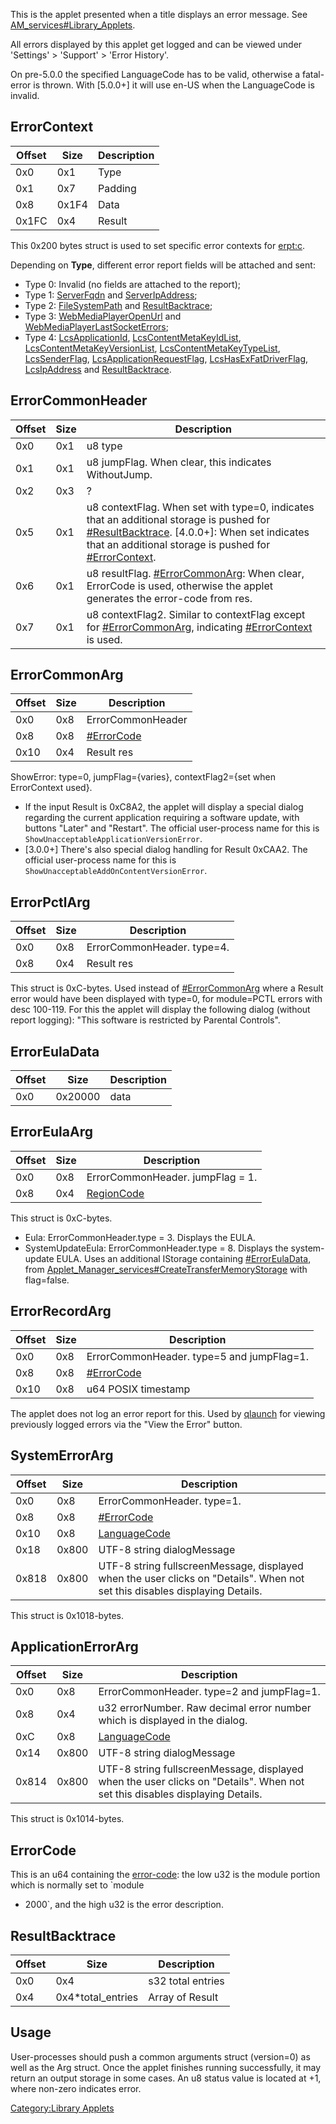 This is the applet presented when a title displays an error message. See
[AM\_services\#Library\_Applets](AM%20services#Library%20Applets.md##Library_Applets "wikilink").

All errors displayed by this applet get logged and can be viewed under
'Settings' \> 'Support' \> 'Error History'.

On pre-5.0.0 the specified LanguageCode has to be valid, otherwise a
fatal-error is thrown. With \[5.0.0+\] it will use en-US when the
LanguageCode is invalid.

## ErrorContext

| Offset | Size  | Description |
| ------ | ----- | ----------- |
| 0x0    | 0x1   | Type        |
| 0x1    | 0x7   | Padding     |
| 0x8    | 0x1F4 | Data        |
| 0x1FC  | 0x4   | Result      |

This 0x200 bytes struct is used to set specific error contexts for
[erpt:c](Error%20Report%20services#SubmitContext.md##SubmitContext "wikilink").

Depending on **Type**, different error report fields will be attached
and sent:

  - Type 0: Invalid (no fields are attached to the report);
  - Type 1:
    [ServerFqdn](Error%20Report%20services#Fields.md##Fields "wikilink")
    and
    [ServerIpAddress](Error%20Report%20services#Fields.md##Fields "wikilink");
  - Type 2:
    [FileSystemPath](Error%20Report%20services#Fields.md##Fields "wikilink")
    and
    [ResultBacktrace](Error%20Report%20services#Fields.md##Fields "wikilink");
  - Type 3:
    [WebMediaPlayerOpenUrl](Error%20Report%20services#Fields.md##Fields "wikilink")
    and
    [WebMediaPlayerLastSocketErrors](Error%20Report%20services#Fields.md##Fields "wikilink");
  - Type 4:
    [LcsApplicationId](Error%20Report%20services#Fields.md##Fields "wikilink"),
    [LcsContentMetaKeyIdList](Error%20Report%20services#Fields.md##Fields "wikilink"),
    [LcsContentMetaKeyVersionList](Error%20Report%20services#Fields.md##Fields "wikilink"),
    [LcsContentMetaKeyTypeList](Error%20Report%20services#Fields.md##Fields "wikilink"),
    [LcsSenderFlag](Error%20Report%20services#Fields.md##Fields "wikilink"),
    [LcsApplicationRequestFlag](Error%20Report%20services#Fields.md##Fields "wikilink"),
    [LcsHasExFatDriverFlag](Error%20Report%20services#Fields.md##Fields "wikilink"),
    [LcsIpAddress](Error%20Report%20services#Fields.md##Fields "wikilink")
    and
    [ResultBacktrace](Error%20Report%20services#Fields.md##Fields "wikilink").

## ErrorCommonHeader

| Offset | Size | Description                                                                                                                                                                                                                                                    |
| ------ | ---- | -------------------------------------------------------------------------------------------------------------------------------------------------------------------------------------------------------------------------------------------------------------- |
| 0x0    | 0x1  | u8 type                                                                                                                                                                                                                                                        |
| 0x1    | 0x1  | u8 jumpFlag. When clear, this indicates WithoutJump.                                                                                                                                                                                                           |
| 0x2    | 0x3  | ?                                                                                                                                                                                                                                                              |
| 0x5    | 0x1  | u8 contextFlag. When set with type=0, indicates that an additional storage is pushed for [\#ResultBacktrace](#ResultBacktrace "wikilink"). \[4.0.0+\]: When set indicates that an additional storage is pushed for [\#ErrorContext](#ErrorContext "wikilink"). |
| 0x6    | 0x1  | u8 resultFlag. [\#ErrorCommonArg](#ErrorCommonArg "wikilink"): When clear, ErrorCode is used, otherwise the applet generates the error-code from res.                                                                                                          |
| 0x7    | 0x1  | u8 contextFlag2. Similar to contextFlag except for [\#ErrorCommonArg](#ErrorCommonArg "wikilink"), indicating [\#ErrorContext](#ErrorContext "wikilink") is used.                                                                                              |

## ErrorCommonArg

| Offset | Size | Description                          |
| ------ | ---- | ------------------------------------ |
| 0x0    | 0x8  | ErrorCommonHeader                    |
| 0x8    | 0x8  | [\#ErrorCode](#ErrorCode "wikilink") |
| 0x10   | 0x4  | Result res                           |

ShowError: type=0, jumpFlag={varies}, contextFlag2={set when
ErrorContext used}.

  - If the input Result is 0xC8A2, the applet will display a special
    dialog regarding the current application requiring a software
    update, with buttons "Later" and "Restart". The official
    user-process name for this is
    `ShowUnacceptableApplicationVersionError`.
  - \[3.0.0+\] There's also special dialog handling for Result 0xCAA2.
    The official user-process name for this is
    `ShowUnacceptableAddOnContentVersionError`.

## ErrorPctlArg

| Offset | Size | Description                |
| ------ | ---- | -------------------------- |
| 0x0    | 0x8  | ErrorCommonHeader. type=4. |
| 0x8    | 0x4  | Result res                 |

This struct is 0xC-bytes. Used instead of
[\#ErrorCommonArg](#ErrorCommonArg "wikilink") where a Result error
would have been displayed with type=0, for module=PCTL errors with desc
100-119. For this the applet will display the following dialog (without
report logging): "This software is restricted by Parental Controls".

## ErrorEulaData

| Offset | Size    | Description |
| ------ | ------- | ----------- |
| 0x0    | 0x20000 | data        |

## ErrorEulaArg

| Offset | Size | Description                                     |
| ------ | ---- | ----------------------------------------------- |
| 0x0    | 0x8  | ErrorCommonHeader. jumpFlag = 1.                |
| 0x8    | 0x4  | [RegionCode](Settings%20services.md "wikilink") |

This struct is 0xC-bytes.

  - Eula: ErrorCommonHeader.type = 3. Displays the EULA.
  - SystemUpdateEula: ErrorCommonHeader.type = 8. Displays the
    system-update EULA. Uses an additional IStorage containing
    [\#ErrorEulaData](#ErrorEulaData "wikilink"), from
    [Applet\_Manager\_services\#CreateTransferMemoryStorage](Applet%20Manager%20services#CreateTransferMemoryStorage.md##CreateTransferMemoryStorage "wikilink")
    with flag=false.

## ErrorRecordArg

| Offset | Size | Description                               |
| ------ | ---- | ----------------------------------------- |
| 0x0    | 0x8  | ErrorCommonHeader. type=5 and jumpFlag=1. |
| 0x8    | 0x8  | [\#ErrorCode](#ErrorCode "wikilink")      |
| 0x10   | 0x8  | u64 POSIX timestamp                       |

The applet does not log an error report for this. Used by
[qlaunch](Qlaunch.md "wikilink") for viewing previously logged errors
via the "View the Error"
button.

## SystemErrorArg

| Offset | Size  | Description                                                                                                                 |
| ------ | ----- | --------------------------------------------------------------------------------------------------------------------------- |
| 0x0    | 0x8   | ErrorCommonHeader. type=1.                                                                                                  |
| 0x8    | 0x8   | [\#ErrorCode](#ErrorCode "wikilink")                                                                                        |
| 0x10   | 0x8   | [LanguageCode](Settings%20services.md "wikilink")                                                                           |
| 0x18   | 0x800 | UTF-8 string dialogMessage                                                                                                  |
| 0x818  | 0x800 | UTF-8 string fullscreenMessage, displayed when the user clicks on "Details". When not set this disables displaying Details. |

This struct is
0x1018-bytes.

## ApplicationErrorArg

| Offset | Size  | Description                                                                                                                 |
| ------ | ----- | --------------------------------------------------------------------------------------------------------------------------- |
| 0x0    | 0x8   | ErrorCommonHeader. type=2 and jumpFlag=1.                                                                                   |
| 0x8    | 0x4   | u32 errorNumber. Raw decimal error number which is displayed in the dialog.                                                 |
| 0xC    | 0x8   | [LanguageCode](Settings%20services.md "wikilink")                                                                           |
| 0x14   | 0x800 | UTF-8 string dialogMessage                                                                                                  |
| 0x814  | 0x800 | UTF-8 string fullscreenMessage, displayed when the user clicks on "Details". When not set this disables displaying Details. |

This struct is 0x1014-bytes.

## ErrorCode

This is an u64 containing the [error-code](Error%20codes.md "wikilink"):
the low u32 is the module portion which is normally set to `module
+ 2000`, and the high u32 is the error description.

## ResultBacktrace

| Offset | Size                | Description       |
| ------ | ------------------- | ----------------- |
| 0x0    | 0x4                 | s32 total entries |
| 0x4    | 0x4\*total\_entries | Array of Result   |

## Usage

User-processes should push a common arguments struct (version=0) as well
as the Arg struct. Once the applet finishes running successfully, it may
return an output storage in some cases. An u8 status value is located at
+1, where non-zero indicates error.

[Category:Library Applets](Category:Library_Applets "wikilink")
